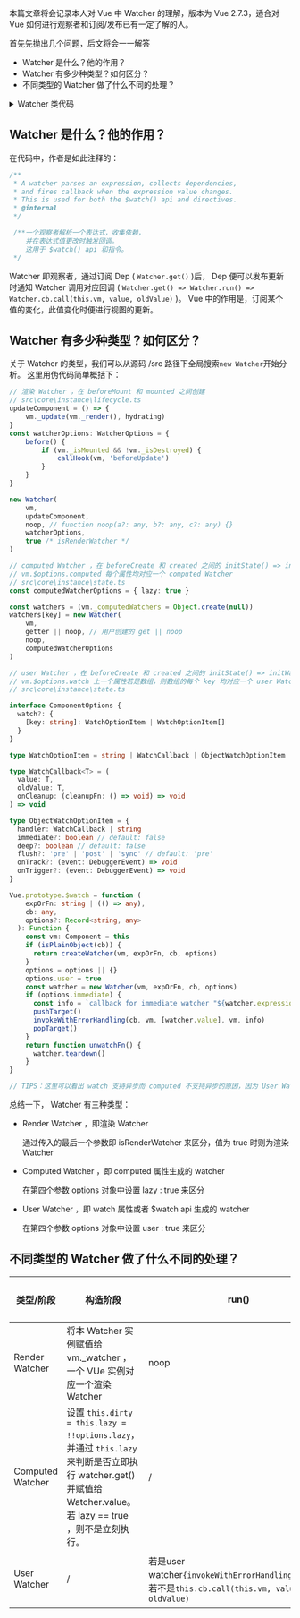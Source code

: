 本篇文章将会记录本人对 Vue 中 Watcher 的理解，版本为 Vue 2.7.3，适合对 Vue 如何进行观察者和订阅/发布已有一定了解的人。

首先先抛出几个问题，后文将会一一解答
- Watcher 是什么？他的作用？
- Watcher 有多少种类型？如何区分？
- 不同类型的 Watcher 做了什么不同的处理？

<details>
<summary> Watcher 类代码</summary>

``` typescript
// src\core\observer\watcher.ts

// export interface DebuggerOptions {
//   onTrack?: (event: DebuggerEvent) => void
//   onTrigger?: (event: DebuggerEvent) => void
// }

// export interface DepTarget extends DebuggerOptions {
//   id: number
//   addDep(dep: Dep): void
//   update(): void
// }

export default class Watcher implements DepTarget {
  vm?: Component | null
  expression: string
  cb: Function
  id: number
  deep: boolean
  user: boolean
  lazy: boolean
  sync: boolean
  dirty: boolean
  active: boolean
  deps: Array<Dep>
  newDeps: Array<Dep>
  depIds: SimpleSet
  newDepIds: SimpleSet
  before?: Function
  onStop?: Function
  noRecurse?: boolean
  getter: Function
  value: any

  // dev only
  onTrack?: ((event: DebuggerEvent) => void) | undefined
  onTrigger?: ((event: DebuggerEvent) => void) | undefined

  constructor(
    vm: Component | null,
    expOrFn: string | (() => any),
    cb: Function,
    options?: WatcherOptions | null,
    isRenderWatcher?: boolean
  ) {
    recordEffectScope(this, activeEffectScope || (vm ? vm._scope : undefined))
    if ((this.vm = vm)) {
      if (isRenderWatcher) {
        vm._watcher = this
      }
    }
    // options
    if (options) {
      this.deep = !!options.deep
      this.user = !!options.user
      this.lazy = !!options.lazy
      this.sync = !!options.sync
      this.before = options.before
      if (__DEV__) {
        this.onTrack = options.onTrack
        this.onTrigger = options.onTrigger
      }
    } else {
      this.deep = this.user = this.lazy = this.sync = false
    }
    this.cb = cb
    this.id = ++uid // uid for batching
    this.active = true
    this.dirty = this.lazy // for lazy watchers
    this.deps = []
    this.newDeps = []
    this.depIds = new Set()
    this.newDepIds = new Set()
    this.expression = __DEV__ ? expOrFn.toString() : ''
    // parse expression for getter
    if (isFunction(expOrFn)) {
      this.getter = expOrFn
    } else {
      this.getter = parsePath(expOrFn)
      if (!this.getter) {
        this.getter = noop
        __DEV__ &&
          warn(
            `Failed watching path: "${expOrFn}" ` +
              'Watcher only accepts simple dot-delimited paths. ' +
              'For full control, use a function instead.',
            vm
          )
      }
    }
    this.value = this.lazy ? undefined : this.get()
  }

  /**
   * Evaluate the getter, and re-collect dependencies.
   */
  get() {
    pushTarget(this)
    let value
    const vm = this.vm
    try {
      value = this.getter.call(vm, vm)
    } catch (e: any) {
      if (this.user) {
        handleError(e, vm, `getter for watcher "${this.expression}"`)
      } else {
        throw e
      }
    } finally {
      // "touch" every property so they are all tracked as
      // dependencies for deep watching
      if (this.deep) {
        traverse(value)
      }
      popTarget()
      this.cleanupDeps()
    }
    return value
  }

  /**
   * Add a dependency to this directive.
   */
  addDep(dep: Dep) {
    const id = dep.id
    if (!this.newDepIds.has(id)) {
      this.newDepIds.add(id)
      this.newDeps.push(dep)
      if (!this.depIds.has(id)) {
        dep.addSub(this)
      }
    }
  }

  /**
   * Clean up for dependency collection.
   */
  cleanupDeps() {
    let i = this.deps.length
    while (i--) {
      const dep = this.deps[i]
      if (!this.newDepIds.has(dep.id)) {
        dep.removeSub(this)
      }
    }
    let tmp: any = this.depIds
    this.depIds = this.newDepIds
    this.newDepIds = tmp
    this.newDepIds.clear()
    tmp = this.deps
    this.deps = this.newDeps
    this.newDeps = tmp
    this.newDeps.length = 0
  }

  /**
   * Subscriber interface.
   * Will be called when a dependency changes.
   */
  update() {
    /* istanbul ignore else */
    if (this.lazy) {
      this.dirty = true
    } else if (this.sync) {
      this.run()
    } else {
      queueWatcher(this)
    }
  }

  /**
   * Scheduler job interface.
   * Will be called by the scheduler.
   */
  run() {
    if (this.active) {
      const value = this.get()
      if (
        value !== this.value ||
        // Deep watchers and watchers on Object/Arrays should fire even
        // when the value is the same, because the value may
        // have mutated.
        isObject(value) ||
        this.deep
      ) {
        // set new value
        const oldValue = this.value
        this.value = value
        if (this.user) {
          const info = `callback for watcher "${this.expression}"`
          invokeWithErrorHandling(
            this.cb,
            this.vm,
            [value, oldValue],
            this.vm,
            info
          )
        } else {
          this.cb.call(this.vm, value, oldValue)
        }
      }
    }
  }

  /**
   * Evaluate the value of the watcher.
   * This only gets called for lazy watchers.
   */
  evaluate() {
    this.value = this.get()
    this.dirty = false
  }

  /**
   * Depend on all deps collected by this watcher.
   */
  depend() {
    let i = this.deps.length
    while (i--) {
      this.deps[i].depend()
    }
  }

  /**
   * Remove self from all dependencies' subscriber list.
   */
  teardown() {
    if (this.vm && !this.vm._isBeingDestroyed) {
      remove(this.vm._scope.effects, this)
    }
    if (this.active) {
      let i = this.deps.length
      while (i--) {
        this.deps[i].removeSub(this)
      }
      this.active = false
      if (this.onStop) {
        this.onStop()
      }
    }
  }
}
```
</details>

## Watcher 是什么？他的作用？
在代码中，作者是如此注释的：
``` typescript
/**
 * A watcher parses an expression, collects dependencies,
 * and fires callback when the expression value changes.
 * This is used for both the $watch() api and directives.
 * @internal
 */

 /**一个观察者解析一个表达式，收集依赖，
    并在表达式值更改时触发回调。
    这用于 $watch() api 和指令。
 */
```
Watcher 即观察者，通过订阅 Dep ( ```Watcher.get()``` )后， Dep 便可以发布更新时通知 Watcher 调用对应回调 ( ```Watcher.get() => Watcher.run() => Watcher.cb.call(this.vm, value, oldValue)``` )。
Vue 中的作用是，订阅某个值的变化，此值变化时便进行视图的更新。

## Watcher 有多少种类型？如何区分？
关于 Watcher 的类型，我们可以从源码 /src 路径下全局搜索```new Watcher```开始分析。
这里用伪代码简单概括下：
``` typescript 
// 渲染 Watcher ，在 beforeMount 和 mounted 之间创建
// src\core\instance\lifecycle.ts
updateComponent = () => {
    vm._update(vm._render(), hydrating)
}
const watcherOptions: WatcherOptions = {
    before() {
        if (vm._isMounted && !vm._isDestroyed) {
            callHook(vm, 'beforeUpdate')
        }
    }
}

new Watcher(
    vm,
    updateComponent,
    noop, // function noop(a?: any, b?: any, c?: any) {}
    watcherOptions,
    true /* isRenderWatcher */
)

// computed Watcher ，在 beforeCreate 和 created 之间的 initState() => initComputed() 中创建
// vm.$options.computed 每个属性均对应一个 computed Watcher
// src\core\instance\state.ts
const computedWatcherOptions = { lazy: true }

const watchers = (vm._computedWatchers = Object.create(null))
watchers[key] = new Watcher(
    vm,
    getter || noop, // 用户创建的 get || noop
    noop,
    computedWatcherOptions
)

// user Watcher ，在 beforeCreate 和 created 之间的 initState() => initWatch() 中创建
// vm.$options.watch 上一个属性若是数组，则数组的每个 key 均对应一个 user Watcher；若非数组，则本身对应一个 user watcher
// src\core\instance\state.ts

interface ComponentOptions {
  watch?: {
    [key: string]: WatchOptionItem | WatchOptionItem[]
  }
}

type WatchOptionItem = string | WatchCallback | ObjectWatchOptionItem

type WatchCallback<T> = (
  value: T,
  oldValue: T,
  onCleanup: (cleanupFn: () => void) => void
) => void

type ObjectWatchOptionItem = {
  handler: WatchCallback | string
  immediate?: boolean // default: false
  deep?: boolean // default: false
  flush?: 'pre' | 'post' | 'sync' // default: 'pre'
  onTrack?: (event: DebuggerEvent) => void
  onTrigger?: (event: DebuggerEvent) => void
}

Vue.prototype.$watch = function (
    expOrFn: string | (() => any),
    cb: any,
    options?: Record<string, any>
  ): Function {
    const vm: Component = this
    if (isPlainObject(cb)) {
      return createWatcher(vm, expOrFn, cb, options)
    }
    options = options || {}
    options.user = true
    const watcher = new Watcher(vm, expOrFn, cb, options)
    if (options.immediate) {
      const info = `callback for immediate watcher "${watcher.expression}"`
      pushTarget()
      invokeWithErrorHandling(cb, vm, [watcher.value], vm, info)
      popTarget()
    }
    return function unwatchFn() {
      watcher.teardown()
    }
}

// TIPS：这里可以看出 watch 支持异步而 computed 不支持异步的原因，因为 User Watcher 创建时有传用户配置的 cb 参数而创建 Computed Watcher 时传的是 noop；而在 watch 中，能接受到( oldValue , newValue ) 的是 cb

```

总结一下， Watcher 有三种类型：
- Render Watcher ，即渲染 Watcher
  
  通过传入的最后一个参数即 isRenderWatcher 来区分，值为 true 时则为渲染 Watcher 

- Computed Watcher ，即 computed 属性生成的 watcher

  在第四个参数 options 对象中设置 lazy : true 来区分

- User Watcher ，即 watch 属性或者 $watch api 生成的 watcher
  
  在第四个参数 options 对象中设置 user : true 来区分

## 不同类型的 Watcher 做了什么不同的处理？


|  类型/阶段   | 构造阶段  | run()  |  update()  |  调用的回调  |
|  ----  | ----  | ----  | ----  | ----  |
| Render Watcher  | 将本 Watcher 实例赋值给 vm._watcher ，一个 VUe 实例对应一个渲染 Watcher | noop |
| Computed Watcher  | 设置 ```this.dirty = this.lazy = !!options.lazy```，并通过 ```this.lazy``` 来判断是否立即执行 watcher.get() 并赋值给 Watcher.value。若 lazy == true ，则不是立刻执行。 | / |  Watcher.update() 时把 this.dirty 设置为 true 后即返回，此行为与 computed 的缓存有关  | noop |
| User Watcher  | / | 若是user watcher```{invokeWithErrorHandling(...)}```，若不是```this.cb.call(this.vm, value, oldValue)```  | / | 用户创建的回调 |
